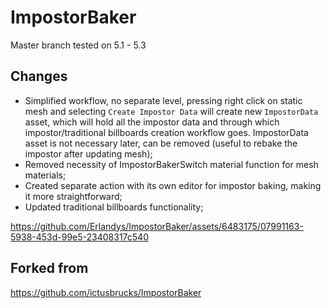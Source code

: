 # ImpostorBaker

Master branch tested on 5.1 - 5.3

## Changes
 - Simplified workflow, no separate level, pressing right click on static mesh and selecting `Create Impostor Data` will create new `ImpostorData` asset, which will hold all the impostor data and through which impostor/traditional billboards creation workflow goes. ImpostorData asset is not necessary later, can be removed (useful to rebake the impostor after updating mesh);
 - Removed necessity of ImpostorBakerSwitch material function for mesh materials;
 - Created separate action with its own editor for impostor baking, making it more straightforward;
 - Updated traditional billboards functionality;

https://github.com/Erlandys/ImpostorBaker/assets/6483175/07991163-5938-453d-99e5-23408317c540


## Forked from
https://github.com/ictusbrucks/ImpostorBaker
